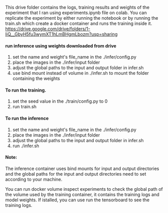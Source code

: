 This drive folder contains the logs, training results and weights of the experiment that I ran using experiments.ipynb file on colab. You can replicate the experiment by either running the notebook or by running the train.sh which create a docker container and runs the training inside it. https://drive.google.com/drive/folders/1-IiQ__GbyH5fu3wymXT1hLmBHgmLbozm?usp=sharing

#### run inference using weights downloaded from drive
1. set the name and weight's file_name in the ./infer/config.py 
2. place the images in the ./infer/input folder
3. adjust the global paths to the input and output folder in infer.sh
4. use bind mount instead of volume in ./infer.sh to mount the folder containing the weights 

#### To run the training.
1. set the seed value in the ./train/config.py to 0
2. run train.sh

#### To run the inference
1. set the name and weight's file_name in the ./infer/config.py 
2. place the images in the ./infer/input folder
3. adjust the global paths to the input and output folder in infer.sh
4. run ./infer.sh

#### Note:
The inference container uses bind mounts for input and output directories and the global paths for the input and output directories need to set according to your machine.

You can run docker volume inspect experiments to check the global path of the volume used by the training container, it contains the training logs and model weights. If istalled, you can use run the tensorboard to see the training logs.
